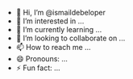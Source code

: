 - 👋 Hi, I’m @ismaildebeloper
- 👀 I’m interested in ...
- 🌱 I’m currently learning ...
- 💞️ I’m looking to collaborate on ...
- 📫 How to reach me ...
- 😄 Pronouns: ...
- ⚡ Fun fact: ...

<!---
ismaildebeloper/ismaildebeloper is a ✨ special ✨ repository because its `README.md` (this file) appears on your GitHub profile.
You can click the Preview link to take a look at your changes.
--->
